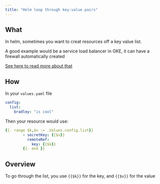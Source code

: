 ```yaml
---
title: "Helm loop through key:value pairs"
---
```


## What

In helm, sometimes you want to creat resources off a key value list.

A good example would be a service load balancer in GKE, it can have a firewall automatically created

[See here to read more about that](../gke/configure-firewall-for-service-type-loadbalancer-in-gke.md)

## How

In your `values.yaml` file

```yaml
config:
  list:
    bradley: "is cool"
```

Then your resource would use:

```yaml
{{- range $k,$v := .Values.config.list}}
        - secretKey: {{$v}}
          remoteRef:
            key: {{$k}}
        {{- end }}
```

## Overview

To go through the list, you use `{{$k}}` for the key, and `{{$v}}` for the value
